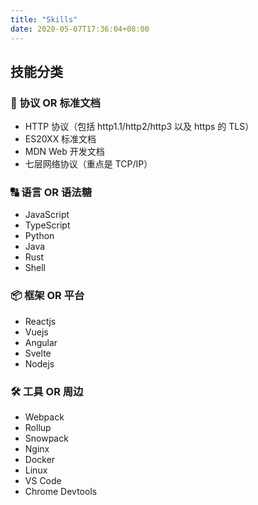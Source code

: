 ```yaml
---
title: "Skills"
date: 2020-05-07T17:36:04+08:00
---
```

## 技能分类

### 📑 协议 OR 标准文档

- HTTP 协议（包括 http1.1/http2/http3 以及 https 的 TLS）
- ES20XX 标准文档
- MDN Web 开发文档
- 七层网络协议（重点是 TCP/IP）

### 🔠 语言 OR 语法糖

- JavaScript
- TypeScript
- Python
- Java
- Rust
- Shell

### 📦 框架 OR 平台

- Reactjs
- Vuejs
- Angular
- Svelte
- Nodejs

### 🛠 工具 OR 周边

- Webpack
- Rollup
- Snowpack
- Nginx
- Docker
- Linux
- VS Code
- Chrome Devtools
